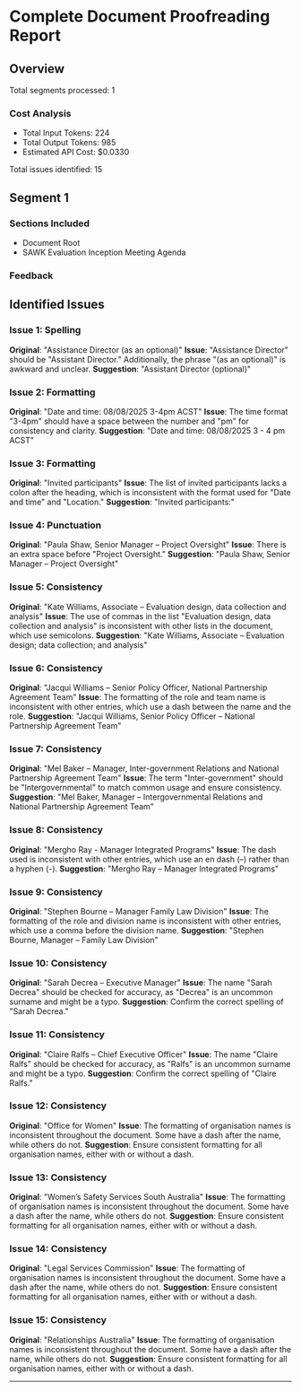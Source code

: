 # Complete Document Proofreading Report

## Overview

Total segments processed: 1

### Cost Analysis
- Total Input Tokens: 224
- Total Output Tokens: 985
- Estimated API Cost: $0.0330

Total issues identified: 15

## Segment 1

### Sections Included
- Document Root
- SAWK Evaluation Inception Meeting Agenda

### Feedback

## Identified Issues

### Issue 1: Spelling
**Original**: "Assistance Director (as an optional)"
**Issue**: "Assistance Director" should be "Assistant Director." Additionally, the phrase "(as an optional)" is awkward and unclear.
**Suggestion**: "Assistant Director (optional)"

### Issue 2: Formatting
**Original**: "Date and time: 08/08/2025 3-4pm ACST"
**Issue**: The time format "3-4pm" should have a space between the number and "pm" for consistency and clarity.
**Suggestion**: "Date and time: 08/08/2025 3 - 4 pm ACST"

### Issue 3: Formatting
**Original**: "Invited participants"
**Issue**: The list of invited participants lacks a colon after the heading, which is inconsistent with the format used for "Date and time" and "Location."
**Suggestion**: "Invited participants:"

### Issue 4: Punctuation
**Original**: "Paula Shaw, Senior Manager –  Project Oversight"
**Issue**: There is an extra space before "Project Oversight."
**Suggestion**: "Paula Shaw, Senior Manager – Project Oversight"

### Issue 5: Consistency
**Original**: "Kate Williams, Associate – Evaluation design, data collection and analysis"
**Issue**: The use of commas in the list "Evaluation design, data collection and analysis" is inconsistent with other lists in the document, which use semicolons.
**Suggestion**: "Kate Williams, Associate – Evaluation design; data collection; and analysis"

### Issue 6: Consistency
**Original**: "Jacqui Williams – Senior Policy Officer, National Partnership Agreement Team"
**Issue**: The formatting of the role and team name is inconsistent with other entries, which use a dash between the name and the role.
**Suggestion**: "Jacqui Williams, Senior Policy Officer – National Partnership Agreement Team"

### Issue 7: Consistency
**Original**: "Mel Baker – Manager, Inter-government Relations and National Partnership Agreement Team"
**Issue**: The term "Inter-government" should be "Intergovernmental" to match common usage and ensure consistency.
**Suggestion**: "Mel Baker, Manager – Intergovernmental Relations and National Partnership Agreement Team"

### Issue 8: Consistency
**Original**: "Mergho Ray - Manager Integrated Programs"
**Issue**: The dash used is inconsistent with other entries, which use an en dash (–) rather than a hyphen (-).
**Suggestion**: "Mergho Ray – Manager Integrated Programs"

### Issue 9: Consistency
**Original**: "Stephen Bourne – Manager Family Law Division"
**Issue**: The formatting of the role and division name is inconsistent with other entries, which use a comma before the division name.
**Suggestion**: "Stephen Bourne, Manager – Family Law Division"

### Issue 10: Consistency
**Original**: "Sarah Decrea – Executive Manager"
**Issue**: The name "Sarah Decrea" should be checked for accuracy, as "Decrea" is an uncommon surname and might be a typo.
**Suggestion**: Confirm the correct spelling of "Sarah Decrea."

### Issue 11: Consistency
**Original**: "Claire Ralfs – Chief Executive Officer"
**Issue**: The name "Claire Ralfs" should be checked for accuracy, as "Ralfs" is an uncommon surname and might be a typo.
**Suggestion**: Confirm the correct spelling of "Claire Ralfs."

### Issue 12: Consistency
**Original**: "Office for Women"
**Issue**: The formatting of organisation names is inconsistent throughout the document. Some have a dash after the name, while others do not.
**Suggestion**: Ensure consistent formatting for all organisation names, either with or without a dash.

### Issue 13: Consistency
**Original**: "Women’s Safety Services South Australia"
**Issue**: The formatting of organisation names is inconsistent throughout the document. Some have a dash after the name, while others do not.
**Suggestion**: Ensure consistent formatting for all organisation names, either with or without a dash.

### Issue 14: Consistency
**Original**: "Legal Services Commission"
**Issue**: The formatting of organisation names is inconsistent throughout the document. Some have a dash after the name, while others do not.
**Suggestion**: Ensure consistent formatting for all organisation names, either with or without a dash.

### Issue 15: Consistency
**Original**: "Relationships Australia"
**Issue**: The formatting of organisation names is inconsistent throughout the document. Some have a dash after the name, while others do not.
**Suggestion**: Ensure consistent formatting for all organisation names, either with or without a dash.

---

